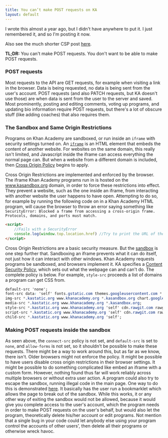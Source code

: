 ```yaml
---
title: You can’t make POST requests on KA
layout: default
---
```


I wrote this almost a year ago, but I didn't have anywhere to put it. I just remembered it, and so I'm posting it now.

Also see the much shorter CSP post [here](/ka-hearth/posts/csp).

**TL;DR:** You can't make POST requests. You don't want to be able to make POST requests.

### POST requests

Most requests to the API are GET requests, for example when visiting a link in the browser. Data is being requested, no data is being sent from the user's account. POST requests (and also PATCH requests, but KA doesn't use those) are when data is sent from the user to the server and saved. Most prominently, posting and editing comments, voting up programs, and updating bio information require POST requests, but there's a lot of obscure stuff (like adding coaches) that also requires them.

### The Sandbox and Same Origin Restrictions

Programs on Khan Academy are sandboxed, or run inside an `iframe` with security settings turned on. An [`iframe`](https://developer.mozilla.org/en-US/docs/Web/HTML/Element/iframe) is an HTML element that embeds the content of another website. For websites on the same domain, this really isn't limited, and Javascript inside the iframe can access everything the normal page can. But when a website from a different domain is included, then [Cross Origin Policy](https://developer.mozilla.org/en-US/docs/Web/Security/Same-origin_policy) begins to apply.

Cross Origin Restrictions are implemented and enforced by the browser. The iframe Khan Academy programs run in is hosted on the www.kasandbox.org domain, in order to force these restrictions into effect. They prevent a website, such as the one inside an iframe, from interacting with another website the user happens to have open. Attempting to do so, for example by running the following code on in a Khan Academy HTML program, will cause the browser to throw an error saying something like `SecurityError: Blocked a frame from accessing a cross-origin frame. Protocols, domains, and ports must match.`

```html
<script>
    //Fails with a SecurityError
    console.log(window.top.location.href) //Try to print the URL of the window this is embedded in.
</script>
```

Cross Origin Restrictions are a basic security measure. But the [sandbox](https://developer.mozilla.org/en-US/docs/Web/HTTP/Headers/Content-Security-Policy/sandbox) is one step further that. Sandboxing an iframe prevents what it can do itself, not just how it can interact with other windows. Khan Academy requests programs be sandboxed, and browsers implement it. KA specifies a [Content Security Policy](https://developer.mozilla.org/en-US/docs/Web/HTTP/Headers/Content-Security-Policy), which sets out what the webpage can and can't do. The complete policy is below. For example, `style-src` proceeds a list of domains a program can get CSS from.

```css
default-src 'none';
font-src data: 'self' fonts.gstatic.com themes.googleusercontent.com *.bootstrapcdn.com;
img-src *.kastatic.org www.khanacademy.org *.kasandbox.org chart.googleapis.com upload.wikimedia.org ka-perseus-images.s3.amazonaws.com 'self';
media-src *.kastatic.org www.khanacademy.org *.kasandbox.org;
style-src *.kastatic.org www.khanacademy.org 'self' cdn.rawgit.com rawgit.com *.bootstrapcdn.com fonts.googleapis.com cdnjs.cloudflare.com 'unsafe-inline';
script-src *.kastatic.org www.khanacademy.org 'self' cdn.rawgit.com rawgit.com ajax.googleapis.com cdn.jsdelivr.net cdnjs.cloudflare.com 'unsafe-inline' 'unsafe-eval';
child-src *.kastatic.org www.khanacademy.org 'self';
```

### Making POST requests inside the sandbox

As seen above, the `connect-src` policy is not set, and `default-src` is set to `none`, and `allow-forms` is not set, so it shouldn't be possible to make these requests. There might be a way to work around this, but as far as we know, there isn't. Older browsers might not enforce the policy. It might be possible to have users disable cross origin restrictions in their browser settings. It might be possible to do something complicated like embed an iframe with a custom form. However, nothing found thus far will work reliably across multiple browsers or without extra user action. A program could also try to escape the sandbox, running illegal code in the main page. One way to do this is demonstrated [here](https://khanacademy.org/cs/i/6396708672897024). It basically has the user run a bookmarklet which allows the page to break out of the sandbox. While this works, it or any other way of exiting the sandbox would not be allowed, because it would give you complete access to the user's account, which the program needs in order to make POST requests on the user's behalf, but would also let the program, theoretically delete his/her account or edit programs. Not mention that a single bug in your code could let anybody else using your program control the accounts of other users', then delete all their programs or otherwise wreck havoc.
